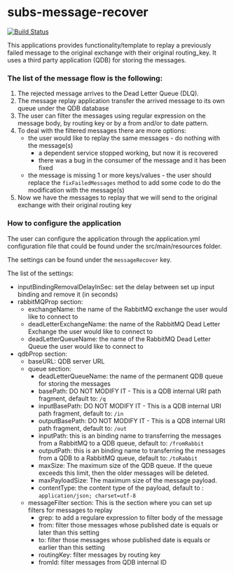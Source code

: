 # subs-message-recover

[![Build Status](https://travis-ci.org/EMBL-EBI-SUBS/subs-message-recover.svg?branch=master)](https://travis-ci.org/EMBL-EBI-SUBS/subs-message-recover)

This applications provides functionality/template to replay a previously failed message to the original exchange with their original routing_key.
It uses a third party application (QDB) for storing the messages.

### The list of the message flow is the following:

1. The rejected message arrives to the Dead Letter Queue (DLQ).
2. The message replay application transfer the arrived message to its own queue under the QDB database
3. The user can filter the messages using regular expression on the message body, by routing key or by a from and/or to date pattern.
4. To deal with the filtered messages there are more options:
   - the user would like to replay the same messages - do nothing with the message(s)
     - a dependent service stopped working, but now it is recovered
     - there was a bug in the consumer of the message and it has been fixed
   - the message is missing 1 or more keys/values - the user should replace the `fixFailedMessages` method to add some code to do the modification with the message(s)
5. Now we have the messages to replay that we will send to the original exchange with their original routing key


### How to configure the application

The user can configure the application through the application.yml configuration file that could be found under the src/main/resources folder.

The settings can be found under the `messageRecover` key.

The list of the settings:

- inputBindingRemovalDelayInSec: set the delay between set up input binding and remove it (in seconds) 
- rabbitMQProp section:
  - exchangeName: the name of the RabbitMQ exchange the user would like to connect to
  - deadLetterExchangeName: the name of the RabbitMQ Dead Letter Exchange the user would like to connect to
  - deadLetterQueueName: the name of the RabbitMQ Dead Letter Queue the user would like to connect to
- qdbProp section:
  - baseURL: QDB server URL
  - queue section:
    - deadLetterQueueName: the name of the permanent QDB queue for storing the messages
    - basePath: DO NOT MODIFY IT - This is a QDB internal URI path fragment, default to: `/q`
    - inputBasePath: DO NOT MODIFY IT - This is a QDB internal URI path fragment, default to: `/in`
    - outputBasePath: DO NOT MODIFY IT - This is a QDB internal URI path fragment, default to: `/out`
    - inputPath: this is an binding name to transferring the messages from a RabbitMQ to a QDB queue, default to: `/fromRabbit`
    - outputPath: this is an binding name to transferring the messages from a QDB to a RabbitMQ queue, default to: `/toRabbit`
    - maxSize: The maximum size of the QDB queue. If the queue exceeds this limit, then the older messages will be deleted.
    - maxPayloadSize: The maximum size of the message payload.
    - contentType: the content type of the payload, default to : `application/json; charset=utf-8`
  - messageFilter section: This is the section where you can set up filters for messages to replay
    - grep: to add a regulare expression to filter body of the message
    - from: filter those messages whose published date is equals or later than this setting  
    - to: filter those messages whose published date is equals or earlier than this setting
    - routingKey: filter messages by routing key
    - fromId: filter messages from QDB internal ID
